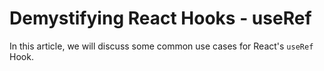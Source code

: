 # Demystifying React Hooks - useRef

In this article, we will discuss some common use cases for React's `useRef` Hook.
